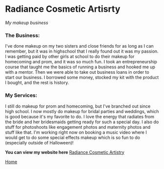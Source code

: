 # Radiance Cosmetic Artisrty
*My makeup business*

### The Business:
I've done makeup on my two sisters and close friends for as long as I can remember, but it was in highschool that I really found out it was my passion. I was getting paid by other girls at school to do their makeup for homecoming and prom, and it was so much fun. I took an entrepreneurship course that taught me the basics of running a business and hooked me up with a mentor. Then we were able to take out business loans in order to start our business. I borrowed some money, stocked my kit with the product I bought, and the rest is history. 

### My Services:
I still do makeup for prom and homecoming, but I've branched out since high school. I now mostly do makeup for bridal parties and weddings, which is good because it's my favorite to do. I love the energy that radiates from the bride and her bridesmaids getting ready for such a special day. I also do stuff for photoshoots like engagement photos and maternity photos and stuff like that. I'm working right now on booking a music video where I would get to do some special effects makeup which is so fun to do (especially outside of Halloween)! 

**You can view my website here** [Radiance Cosmetic Artistry](https://www.radiancecosmeticartistry.com/)

[Home](README.md)
